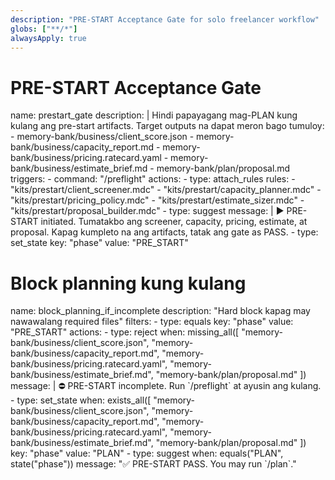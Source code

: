 ```yaml
---
description: "PRE-START Acceptance Gate for solo freelancer workflow"
globs: ["**/*"]
alwaysApply: true
---
```


# PRE-START Acceptance Gate
<rule>
name: prestart_gate
description: |
  Hindi papayagang mag-PLAN kung kulang ang pre-start artifacts.
  Target outputs na dapat meron bago tumuloy:
  - memory-bank/business/client_score.json
  - memory-bank/business/capacity_report.md
  - memory-bank/business/pricing.ratecard.yaml
  - memory-bank/business/estimate_brief.md
  - memory-bank/plan/proposal.md
triggers:
  - command: "/preflight"
actions:
  - type: attach_rules
    rules:
      - "kits/prestart/client_screener.mdc"
      - "kits/prestart/capacity_planner.mdc"
      - "kits/prestart/pricing_policy.mdc"
      - "kits/prestart/estimate_sizer.mdc"
      - "kits/prestart/proposal_builder.mdc"
  - type: suggest
    message: |
      ▶ PRE-START initiated. Tumatakbo ang screener, capacity, pricing, estimate, at proposal.
      Kapag kumpleto na ang artifacts, tatak ang gate as PASS.
  - type: set_state
    key: "phase"
    value: "PRE_START"
</rule>

# Block planning kung kulang
<rule>
name: block_planning_if_incomplete
description: "Hard block kapag may nawawalang required files"
filters:
  - type: equals
    key: "phase"
    value: "PRE_START"
actions:
  - type: reject
    when: missing_all([
      "memory-bank/business/client_score.json",
      "memory-bank/business/capacity_report.md",
      "memory-bank/business/pricing.ratecard.yaml",
      "memory-bank/business/estimate_brief.md",
      "memory-bank/plan/proposal.md"
    ])
    message: |
      ⛔ PRE-START incomplete. Run `/preflight` at ayusin ang kulang.
  - type: set_state
    when: exists_all([
      "memory-bank/business/client_score.json",
      "memory-bank/business/capacity_report.md",
      "memory-bank/business/pricing.ratecard.yaml",
      "memory-bank/business/estimate_brief.md",
      "memory-bank/plan/proposal.md"
    ])
    key: "phase"
    value: "PLAN"
  - type: suggest
    when: equals("PLAN", state("phase"))
    message: "✅ PRE-START PASS. You may run `/plan`."
</rule>
